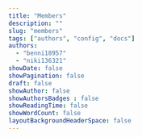 ```yaml
---
title: "Members"
description: ""
slug: "members"
tags: ["authors", "config", "docs"]
authors:
  - "benni18957"
  - "niki136321"
showDate: false
showPagination: false
draft: false
showAuthor: false
showAuthorsBadges : false
showReadingTime: false
showWordCount: false
layoutBackgroundHeaderSpace: false
---
```


<link href="/css/privacy.css" rel="stylesheet"></link>